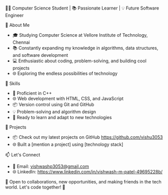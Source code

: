 👨‍💻 Computer Science Student | 📚 Passionate Learner | 💡 Future Software Engineer

🌟 About Me
- 🎓 Studying Computer Science at Vellore Institute of Technology, Chennai
- 📚 Constantly expanding my knowledge in algorithms, data structures, and software development
- 💻 Enthusiastic about coding, problem-solving, and building cool projects
- 🌐 Exploring the endless possibilities of technology

🚀 Skills
- 🔧 Proficient in C++
- 🌐 Web development with HTML, CSS, and JavaScript
- 📦 Version control using Git and GitHub
- 💡 Problem-solving and algorithm design
- 🚀 Ready to learn and adapt to new technologies

🔨 Projects
- 📦 Check out my latest projects on GitHub https://github.com/vishu3053
- 🌐 Built a [mention a project] using [technology stack]

📫 Let's Connect
- 📧 Email: vishwashp3053@gmail.com
- 🌐 LinkedIn: https://www.linkedin.com/in/vishwash-m-patel-49695228b/

💬 Open to collaborations, new opportunities, and making friends in the tech world. Let's code together! 🤝


<!--
**vishu3053/vishu3053** is a ✨ _special_ ✨ repository because its `README.md` (this file) appears on your GitHub profile.

Here are some ideas to get you started:

- 🔭 I’m currently working on ...
- 🌱 I’m currently learning ...
- 👯 I’m looking to collaborate on ...
- 🤔 I’m looking for help with ...
- 💬 Ask me about ...
- 📫 How to reach me: ...
- 😄 Pronouns: ...
- ⚡ Fun fact: ...
-->
